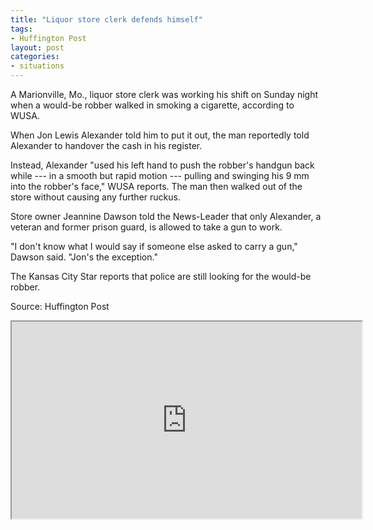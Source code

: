 ```yaml
---
title: "Liquor store clerk defends himself"
tags:
- Huffington Post
layout: post
categories:
- situations
---
```


A Marionville, Mo., liquor store clerk was working his shift on Sunday night when a would-be robber walked in smoking a cigarette, according to WUSA.

When Jon Lewis Alexander told him to put it out, the man reportedly told Alexander to handover the cash in his register.

Instead, Alexander "used his left hand to push the robber's handgun back while --- in a smooth but rapid motion --- pulling and swinging his 9 mm into the robber's face," WUSA reports. The man then walked out of the store without causing any further ruckus.

Store owner Jeannine Dawson told the News-Leader that only Alexander, a veteran and former prison guard, is allowed to take a gun to work.

"I don't know what I would say if someone else asked to carry a gun," Dawson said. "Jon's the exception."

The Kansas City Star reports that police are still looking for the would-be robber.

Source: Huffington Post

<iframe width="560" height="315" src="https://www.youtube.com/embed/Xy6DGppUoh8" title="Missouri Liquor Store Clerk Pulls Gun on Armed Robber"></iframe>
